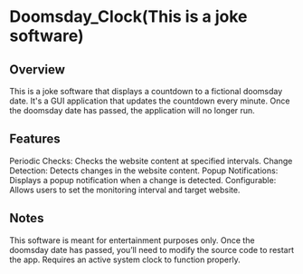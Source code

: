 # Doomsday_Clock(This is a joke software)
## Overview
This is a joke software that displays a countdown to a fictional doomsday date. It's a GUI application that updates the countdown every minute. Once the doomsday date has passed, the application will no longer run.

## Features
Periodic Checks: Checks the website content at specified intervals.
Change Detection: Detects changes in the website content.
Popup Notifications: Displays a popup notification when a change is detected.
Configurable: Allows users to set the monitoring interval and target website.

## Notes
This software is meant for entertainment purposes only.
Once the doomsday date has passed, you’ll need to modify the source code to restart the app.
Requires an active system clock to function properly.
